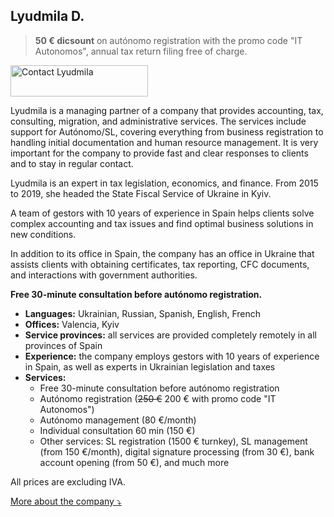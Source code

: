 ## Lyudmila D.

> **50 € dicsount** on autónomo registration with the promo code "IT Autonomos", annual tax return filing free of
> charge.

<div class="hs-cta-embed hs-cta-simple-placeholder hs-cta-embed-213943039162"
  style="max-width:100%; max-height:100%; width:220px;height:50px" data-hubspot-wrapper-cta-id="213943039162">
  <a href="https://cta-eu1.hubspot.com/web-interactives/public/v1/track/redirect?encryptedPayload=AVxigLJzVOM7B%2F%2F7DJvDD4NZ4do08jiHCsX7NaoT7bv5NghooXkwNnHF5zDP%2F6VzQag5XUf%2FFwDf%2BE6pRzXWDk%2FMq80YC6SDFQ1%2Be4wEPoFBH560zgAdfIKylcH9N2N5BxbjcSuF5QwSb70Kyr2LU6mvPPH6Jw%3D%3D&webInteractiveContentId=213943039162&portalId=145459200" target="_blank" rel="noopener" crossorigin="anonymous">
    <img alt="Contact Lyudmila" loading="lazy" src="https://hubspot-no-cache-eu1-prod.s3.amazonaws.com/cta/default/145459200/interactive-213943039162.png" style="height: 100%; width: 100%; object-fit: fill"
      onerror="this.style.display='none'" />
  </a>
</div>

Lyudmila is a managing partner of a company that provides accounting, tax, consulting, migration, and administrative
services. The services include support for Autónomo/SL, covering everything from business registration to handling
initial documentation and human resource management. It is very important for the company to provide fast and clear
responses to clients and to stay in regular contact.

Lyudmila is an expert in tax legislation, economics, and finance. From 2015 to 2019, she headed the State Fiscal Service
of Ukraine in Kyiv.

A team of gestors with 10 years of experience in Spain helps clients solve complex accounting and tax issues and find
optimal business solutions in new conditions.

In addition to its office in Spain, the company has an office in Ukraine that assists clients with obtaining
certificates, tax reporting, CFC documents, and interactions with government authorities.

**Free 30-minute consultation before autónomo registration.**

- **Languages:** Ukrainian, Russian, Spanish, English, French
- **Offices:** Valencia, Kyiv
- **Service provinces:** all services are provided completely remotely in all provinces of Spain
- **Experience:** the company employs gestors with 10 years of experience in Spain, as well as experts in Ukrainian
  legislation and taxes
- **Services:**
    - Free 30-minute consultation before autónomo registration
    - Autónomo registration (<s>250 €</s> 200 € with promo code "IT Autonomos")
    - Autónomo management (80 €/month)
    - Individual consultation 60 min (150 €)
    - Other services: SL registration (1500 € turnkey), SL management (from 150 €/month), digital signature processing
      (from 30 €), bank account opening (from 50 €), and much more

All prices are excluding IVA.

<a href="#" id="detailsLinkLyudmilaD" onclick="toggleDetailsLyudmilaD(); return false;">More about the company ⤵</a>

<div id="hiddenContentLyudmilaD" style="display: none; margin-top: 10px;">
<ul>
  <li><strong>Team size:</strong> up to 10 employees</li>
  <li><strong>Education:</strong>
    <ul>
      <li>All employees have higher education in relevant fields (law, economics, finance)</li>
      <li>Lyudmila: Honored Economist of Ukraine (2017), MBA graduate of Edinburgh Business School (2020), PhD from Taras Shevchenko National University of Kyiv (2021)</li>
      <li>Anatolii (co-founder of the company): Instituto Gilabert de Centelles, specialization in "Administración y finanzas" (2018), member of the Madrid association "Asesores Excelentes"</li>
    </ul>
  </li>
  <li><strong>Digital certificate:</strong> gestor submits reports using his own certificate, which you authorise through the tax office portal</li>
  <li><strong>Liability:</strong> insurance that covers damages in case of gestor's error (Catalana Occidente N de póliza 8-6.371.558-N)</li>
</ul>
</div>

<script>
  function toggleDetailsLyudmilaD() {
    const content = document.getElementById('hiddenContentLyudmilaD');
    const link = document.getElementById('detailsLinkLyudmilaD');
    if (content.style.display === 'none') {
      content.style.display = 'block';
      link.textContent = 'More about the company ⤴';
    } else {
      content.style.display = 'none';
      link.textContent = 'More about the company ⤵';
    }
  }
</script>
